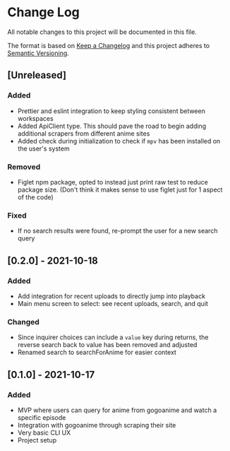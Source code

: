 # Change Log

All notable changes to this project will be documented in this file.

The format is based on [Keep a Changelog](http://keepachangelog.com/)
and this project adheres to [Semantic Versioning](http://semver.org/).

## [Unreleased]

### Added

- Prettier and eslint integration to keep styling consistent between workspaces
- Added ApiClient type. This should pave the road to begin adding additional scrapers from different anime sites
- Added check during initialization to check if `mpv` has been installed on the user's system

### Removed

- Figlet npm package, opted to instead just print raw test to reduce package size. (Don't think it makes sense to use figlet just for 1 aspect of the code)

### Fixed

- If no search results were found, re-prompt the user for a new search query

## [0.2.0] - 2021-10-18

### Added

- Add integration for recent uploads to directly jump into playback
- Main menu screen to select: see recent uploads, search, and quit

### Changed

- Since inquirer choices can include a `value` key during returns, the reverse search back to value has been removed and adjusted
- Renamed search to searchForAnime for easier context

## [0.1.0] - 2021-10-17

### Added

- MVP where users can query for anime from gogoanime and watch a specific episode
- Integration with gogoanime through scraping their site
- Very basic CLI UX
- Project setup
